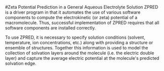 #Zeta Potential Prediction in a General Aqueous Electrolyte Solution
ZPRED is a driver program in that it automates the use of various
software components to compute the electrokinetic (or zeta) potential
of a macromolecule.  Thus, successful implementation of ZPRED requires
that all software components are installed correctly.

To use ZPRED, it is necessary to specify solution conditions (solvent, temperature,
ion concentrations, etc.) along with providing a structure or ensemble of structures.
Together this information is used to model the collection of solvation layers 
around the molecule (i.e. the electric double layer) and capture the average
electric potential at the molecule's predicted solvation edge.

